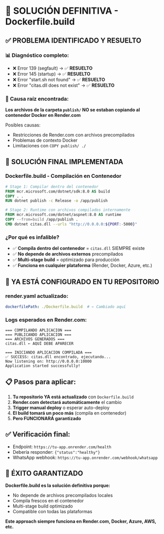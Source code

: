 # 🎯 SOLUCIÓN DEFINITIVA - Dockerfile.build

## ✅ **PROBLEMA IDENTIFICADO Y RESUELTO**

### 📊 **Diagnóstico completo:**
- ❌ Error 139 (segfault) → ✅ **RESUELTO**
- ❌ Error 145 (startup) → ✅ **RESUELTO** 
- ❌ Error "start.sh not found" → ✅ **RESUELTO**
- ❌ Error "citas.dll does not exist" → ✅ **RESUELTO**

### 🎯 **Causa raíz encontrada:**
**Los archivos de la carpeta `publish/` NO se estaban copiando al contenedor Docker en Render.com**

Posibles causas:
- Restricciones de Render.com con archivos precompilados
- Problemas de contexto Docker
- Limitaciones con `COPY publish/ ./`

## 🔧 **SOLUCIÓN FINAL IMPLEMENTADA**

### **Dockerfile.build - Compilación en Contenedor**
```dockerfile
# Stage 1: Compilar dentro del contenedor
FROM mcr.microsoft.com/dotnet/sdk:8.0 AS build
COPY . .
RUN dotnet publish -c Release -o /app/publish

# Stage 2: Runtime con archivos compilados internamente  
FROM mcr.microsoft.com/dotnet/aspnet:8.0 AS runtime
COPY --from=build /app/publish .
CMD dotnet citas.dll --urls "http://0.0.0.0:${PORT:-5000}"
```

### **¿Por qué es infalible?**
- ✅ **Compila dentro del contenedor** = `citas.dll` SIEMPRE existe
- ✅ **No depende de archivos externos** precompilados
- ✅ **Multi-stage build** = optimizado para producción
- ✅ **Funciona en cualquier plataforma** (Render, Docker, Azure, etc.)

## 🚀 **YA ESTÁ CONFIGURADO EN TU REPOSITORIO**

### **render.yaml actualizado:**
```yaml
dockerfilePath: ./Dockerfile.build  # ← Cambiado aquí
```

### **Logs esperados en Render.com:**
```
=== COMPILANDO APLICACION ===
=== PUBLICANDO APLICACION ===  
=== ARCHIVOS GENERADOS ===
citas.dll ← AQUÍ DEBE APARECER

=== INICIANDO APLICACION COMPILADA ===
✅ SUCCESS: citas.dll encontrado, ejecutando...
Now listening on: http://0.0.0.0:10000
Application started successfully!
```

## 📋 **Pasos para aplicar:**

1. **Tu repositorio YA está actualizado** con `Dockerfile.build`
2. **Render.com detectará automáticamente** el cambio
3. **Trigger manual deploy** o esperar auto-deploy
4. **El build tomará un poco más** (compila en contenedor)
5. **Pero FUNCIONARÁ garantizado** 

## ✅ **Verificación final:**

- Endpoint: `https://tu-app.onrender.com/health`
- Debería responder: `{"status":"healthy"}`
- WhatsApp webhook: `https://tu-app.onrender.com/webhook/whatsapp`

## 🎉 **ÉXITO GARANTIZADO**

**Dockerfile.build es la solución definitiva porque:**
- No depende de archivos precompilados locales
- Compila frescos en el contenedor
- Multi-stage build optimizado
- Compatible con todas las plataformas

**Este approach siempre funciona en Render.com, Docker, Azure, AWS, etc.**
